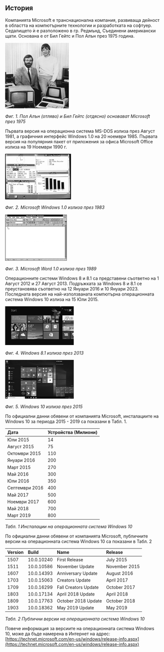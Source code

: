 ## История

Компанията Microsoft е транснационална компания, развиваща дейност в областта на компютърните технологии и разработката на софтуер. Седалището ѝ е разположено в гр. Редмънд, Съединени американски щати. Основана е от Бил Гейтс и Пол Алън през 1975 година.

![](/chapter1/01.png)

_Фиг. 1. Пол Алън \(отляво\) и Бил Гейтс \(отдясно\) основават Microsoft през 1975_

Първата версия на операционна система MS-DOS излиза през Август 1981, а графичния интерфейс Windows 1.0 на 20 ноември 1985. Първата версия на популярния пакет от приложения за офиса Microsoft Office излиза на 19 Ноември 1990 г.

![](/chapter1/02.png)

_Фиг. 2. Microsoft Windows 1.0 излиза през 1983_

![](/chapter1/03.png)

_Фиг. 3. Microsoft Word 1.0 излиза през 1989_

Операционните системи Windows 8 и 8.1 са представени съответно на 1 Август 2012 и 27 Август 2013. Подръжката за Windows 8 и 8.1 се преустановява съответно на 12 Януари 2016 и 10 Януари 2023. Последната версия на най-използваната компютърна операционната система Windows 10 излиза на 15 Юли 2015.

![](/chapter1/04.png)

_Фиг. 4. Windows 8.1 излиза през 2013_

![](/chapter1/05.png)

_Фиг. 5. Windows 10 излиза през 2015_

По официални данни обявени от компанията Microsoft, инсталациите на Windows 10 за периода 2015 - 2019 са показани в Табл. 1.

| **Дата** | **Устройства \(Милиони\)** |
| :--- | :--- |
| Юли 2015 | 14 |
| Август 2015 | 75 |
| Октомври 2015 | 110 |
| Януари 2016 | 200 |
| Март 2015 | 270 |
| Май 2016 | 300 |
| Юли 2016 | 350 |
| Септември 2016 | 400 |
| Май 2017 | 500 |
| Ноември 2017 | 600 |
| Май 2018 | 700 |
| Март 2019 | 800 |

_Табл. 1 Инсталации на операционната система Windows 10_

По официални данни обявени от компанията Microsoft, публичните версии на операционната система Windows 10 са показани в Табл. 2

| **Version** | **Build** | **Name** | **Release** |
| :--- | :--- | :--- | :--- |
| 1507 | 10.0.10240 | First Release | July 2015 |
| 1511 | 10.0.10586 | November Update | November 2015 |
| 1607 | 10.0.14393 | Anniversary Update | August 2016 |
| 1703 | 10.0.15063 | Creators Update | April 2017 |
| 1709 | 10.0.16299 | Fall Creators Update | October 2017 |
| 1803 | 10.0.17134 | April 2018 Update | April 2018 |
| 1809 | 10.0.17763 | October 2018 Update | October 2018  |
| 1903 | 10.0.18362 | May 2019 Update | May 2019  |

_Табл. 2 Публични версии на операционната система Windows 10_

Повече информация за версиите на операционната система Windows 10, може да бъде намерена в Интернет на адрес: [https://technet.microsoft.com/en-us/windows/release-info.aspx](https://technet.microsoft.com/en-us/windows/release-info.aspx)

